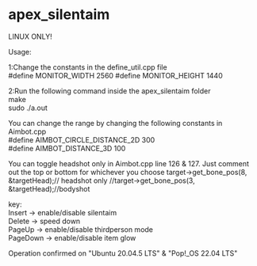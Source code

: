 # apex_silentaim  
  
LINUX ONLY!  
  
Usage:  
  
1:Change the constants in the define_util.cpp file  
#define MONITOR_WIDTH 2560
#define MONITOR_HEIGHT 1440  

2:Run the following command inside the apex_silentaim folder  
make  
sudo ./a.out
  
You can change the range by changing the following constants in Aimbot.cpp  
#define AIMBOT_CIRCLE_DISTANCE_2D 300  
#define AIMBOT_DISTANCE_3D 100  

You can toggle headshot only in Aimbot.cpp line 126 & 127.
Just comment out the top or bottom for whichever you choose
target->get_bone_pos(8, &targetHead);// headshot only
 //target->get_bone_pos(3, &targetHead);//bodyshot
  
key:  
Insert -> enable/disable silentaim  
Delete -> speed down  
PageUp -> enable/disable thirdperson mode  
PageDown -> enable/disable item glow  
  

Operation confirmed on "Ubuntu 20.04.5 LTS"  & "Pop!_OS 22.04 LTS"
  
